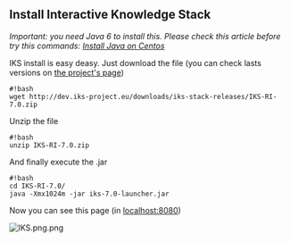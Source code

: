 ## Install Interactive Knowledge Stack

*Important: you need Java 6 to install this. Please check this article before try this commands: [Install Java on Centos](Java)*

IKS install is easy deasy. Just download the file (you can check lasts versions on [the project's page](https://code.google.com/p/iks-project/))

```
#!bash
wget http://dev.iks-project.eu/downloads/iks-stack-releases/IKS-RI-7.0.zip
```

Unzip the file

```
#!bash
unzip IKS-RI-7.0.zip
```

And finally execute the .jar

```
#!bash
cd IKS-RI-7.0/
java -Xmx1024m -jar iks-7.0-launcher.jar
```

Now you can see this page (in [localhost:8080](http://localhost:8080))

![IKS.png.png](https://bitbucket.org/repo/oAAnGq/images/1549843210-IKS.png.png)



